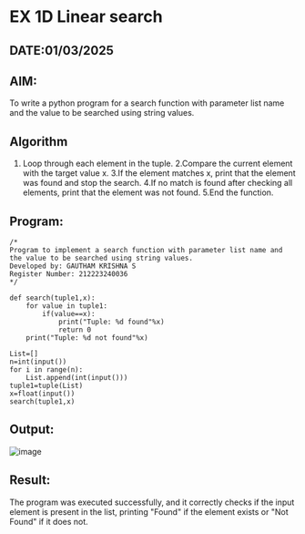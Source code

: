 # EX 1D Linear search

## DATE:01/03/2025

## AIM:

To write a python program for a search function with parameter list name and the value to be searched using string values.

## Algorithm

1. Loop through each element in the tuple.
   2.Compare the current element with the target value x.
   3.If the element matches x, print that the element was found and stop the search.
   4.If no match is found after checking all elements, print that the element was not found.
   5.End the function.

## Program:

```
/*
Program to implement a search function with parameter list name and the value to be searched using string values.
Developed by: GAUTHAM KRISHNA S
Register Number: 212223240036
*/
```

```
def search(tuple1,x):
    for value in tuple1:
        if(value==x):
            print("Tuple: %d found"%x)
            return 0
    print("Tuple: %d not found"%x)

List=[]
n=int(input())
for i in range(n):
    List.append(int(input()))
tuple1=tuple(List)
x=float(input())
search(tuple1,x)
```

## Output:

![image](https://github.com/user-attachments/assets/229f998a-4722-4e31-85b0-2e17f03f013e)

## Result:

The program was executed successfully, and it correctly checks if the input element is present in the list, printing "Found" if the element exists or "Not Found" if it does not.
